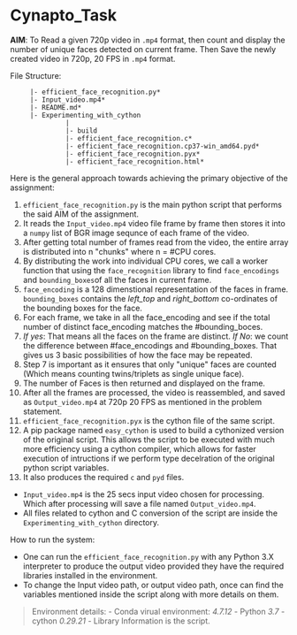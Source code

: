 # Cynapto_Task

**AIM**: To Read a given 720p video in `.mp4` format, then count and display the number of unique faces detected on current frame. Then Save the newly created 
         video in 720p, 20 FPS in `.mp4` format.
         
File Structure:

         |- efficient_face_recognition.py*
         |- Input_video.mp4*
         |- README.md*
         |- Experimenting_with_cython 
                  |
                  |- build
                  |- efficient_face_recognition.c*
                  |- efficient_face_recognition.cp37-win_amd64.pyd*
                  |- efficient_face_recognition.pyx*
                  |- efficient_face_recognition.html*

Here is the general approach towards achieving the primary objective of the assignment:

1. `efficient_face_recognition.py` is the main python script that performs the said AIM of the assignment. 
2. It reads the `Input_video.mp4` video file frame by frame then stores it into a `numpy` list of BGR image sequnce of each frame of the video.
3. After getting total number of frames read from the video, the entire array is distributed into n "chunks" where n = #CPU cores.
4. By distributing the work into individual CPU cores, we call a worker function that using the `face_recognition` library to find `face_encodings` and `bounding_boxes`of all      the faces in current frame.
5. `face_encoding` is a 128 dimenstional representation of the faces in frame. `bounding_boxes` contains the *left_top* and *right_bottom* co-ordinates of the bounding              boxes for      the face.
6. For each frame, we take in all the face_encoding and see if the total number of distinct face_encoding matches the #bounding_boces.
7. *If yes*: That means all the faces on the frame are distinct.
   *If No*: we count the difference between #face_encodings and #bounding_boxes. That gives us 3 basic possibilities of how the face may be repeated.
8. Step 7 is important as it ensures that only "unique" faces are counted (Which means counting twins/triplets as single unique face).
9. The number of Faces is then returned and displayed on the frame.
10. After all the frames are processed, the video is reassembled, and saved as `Output_video.mp4` at 720p 20 FPS as mentioned in the problem statement.
11. `efficient_face_recognition.pyx` is the cython file of the same script. 
12. A pip package named `easy_cython` is used to build a cythonized version of the original script. This allows the script to be executed with much more efficiency                  using a cython compiler, which allows for faster execution of intructions if we perform type decelration of the original python script variables.
13. It also produces the required `c` and `pyd` files.

* `Input_video.mp4` is the 25 secs input video chosen for processing. Which after processing will save a file named `Output_video.mp4`.
* All files related to cython and C conversion of the script are inside the `Experimenting_with_cython` directory.


How to run the system:

* One can run the `efficient_face_recognition.py` with any Python 3.X interpreter to produce the output video provided they have the required libraries installed in the           environment.
* To change the Input video path, or output video path, once can find the variables mentioned inside the script along with more details on them.

> Environment details:
         - Conda virual environment: *4.7.12*
         - Python *3.7*
         - cython *0.29.21*
         - Library Information is the script.
